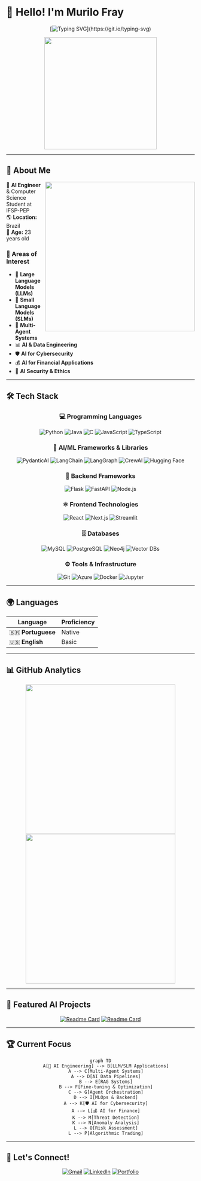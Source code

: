 # 👋 Hello! I'm Murilo Fray

<div align="center">
  
  [![Typing SVG](https://readme-typing-svg.herokuapp.com?font=Fira+Code&size=22&duration=3000&pause=1000&color=6366F1&center=true&vCenter=true&width=600&lines=AI+Engineer+%26+Computer+Science+Student;Backend+Developer;Always+learning+something+new!)](https://git.io/typing-svg)
  
  <img src="https://media2.giphy.com/media/v1.Y2lkPTc5MGI3NjExZTZscDFuaXhxYnRqcm5mcDcxZGZmdGN3MHZudnJ0dTdvNTJsZHh1cyZlcD12MV9pbnRlcm5hbF9naWZfYnlfaWQmY3Q9Zw/11KzOet1ElBDz2/giphy.webp" width="300" />
  
</div>

---

## 🚀 About Me

<img align="right" src="https://github-readme-stats.vercel.app/api?username=murilofray&show_icons=true&theme=tokyonight&hide_border=true&bg_color=0D1117" width="400"/>

🤖 **AI Engineer** & Computer Science Student at IFSP-PEP  
🌎 **Location:** Brazil  
🎂 **Age:** 23 years old  

### 🎯 Areas of Interest
- 🧠 **Large Language Models (LLMs)**
- 📱 **Small Language Models (SLMs)**
- 🔄 **Multi-Agent Systems**
- 📊 **AI & Data Engineering**
- 🛡️ **AI for Cybersecurity**
- 💰 **AI for Financial Applications**
- 🔐 **AI Security & Ethics**

---

## 🛠️ Tech Stack

<div align="center">

### 💻 Programming Languages
![Python](https://img.shields.io/badge/Python-3776AB?style=for-the-badge&logo=python&logoColor=white)
![Java](https://img.shields.io/badge/Java-007396?style=for-the-badge&logo=openjdk&logoColor=white)
![C](https://img.shields.io/badge/C-A8B9CC?style=for-the-badge&logo=c&logoColor=black)
![JavaScript](https://img.shields.io/badge/JavaScript-F7DF1E?style=for-the-badge&logo=javascript&logoColor=black)
![TypeScript](https://img.shields.io/badge/TypeScript-3178C6?style=for-the-badge&logo=typescript&logoColor=white)

### 🤖 AI/ML Frameworks & Libraries
![PydanticAI](https://img.shields.io/badge/PydanticAI-222222?style=for-the-badge&logo=pydantic&logoColor=white)
![LangChain](https://img.shields.io/badge/LangChain-1C3C3C?style=for-the-badge&logo=chainlink&logoColor=white)
![LangGraph](https://img.shields.io/badge/LangGraph-0052CC?style=for-the-badge&logo=langchain&logoColor=white)
![CrewAI](https://img.shields.io/badge/CrewAI-0088FF?style=for-the-badge&logo=crewai&logoColor=white)
![Hugging Face](https://img.shields.io/badge/🤗_Hugging_Face-FFD21E?style=for-the-badge&logoColor=black)

### 🚀 Backend Frameworks
![Flask](https://img.shields.io/badge/Flask-000000?style=for-the-badge&logo=flask&logoColor=white)
![FastAPI](https://img.shields.io/badge/FastAPI-009688?style=for-the-badge&logo=fastapi&logoColor=white)
![Node.js](https://img.shields.io/badge/Node.js-339933?style=for-the-badge&logo=nodedotjs&logoColor=white)

### ⚛️ Frontend Technologies
![React](https://img.shields.io/badge/React-61DAFB?style=for-the-badge&logo=react&logoColor=black)
![Next.js](https://img.shields.io/badge/Next.js-000000?style=for-the-badge&logo=nextdotjs&logoColor=white)
![Streamlit](https://img.shields.io/badge/Streamlit-FF4B4B?style=for-the-badge&logo=streamlit&logoColor=white)

### 🗄️ Databases
![MySQL](https://img.shields.io/badge/MySQL-4479A1?style=for-the-badge&logo=mysql&logoColor=white)
![PostgreSQL](https://img.shields.io/badge/PostgreSQL-336791?style=for-the-badge&logo=postgresql&logoColor=white)
![Neo4j](https://img.shields.io/badge/Neo4j-008CC1?style=for-the-badge&logo=neo4j&logoColor=white)
![Vector DBs](https://img.shields.io/badge/Vector_DBs-FF6B6B?style=for-the-badge&logo=database&logoColor=white)

### ⚙️ Tools & Infrastructure
![Git](https://img.shields.io/badge/Git-F05032?style=for-the-badge&logo=git&logoColor=white)
![Azure](https://img.shields.io/badge/Microsoft_Azure-0078D4?style=for-the-badge&logo=microsoft-azure&logoColor=white)
![Docker](https://img.shields.io/badge/Docker-2496ED?style=for-the-badge&logo=docker&logoColor=white)
![Jupyter](https://img.shields.io/badge/Jupyter-F37626?style=for-the-badge&logo=jupyter&logoColor=white)

</div>

---

## 🌍 Languages

<div align="center">
  
| Language | Proficiency |
|----------|-------------|
| 🇧🇷 **Portuguese** | Native |
| 🇺🇸 **English** | Basic |

</div>

---

## 📊 GitHub Analytics

<div align="center">
  
<img src="https://github-readme-stats.vercel.app/api/top-langs/?username=murilofray&layout=compact&theme=tokyonight&hide_border=true&bg_color=0D1117" width="400"/>

<img src="https://github-readme-streak-stats.herokuapp.com/?user=murilofray&theme=tokyonight&hide_border=true&background=0D1117" width="400"/>

</div>

---

## 🎯 Featured AI Projects

<div align="center">

[![Readme Card](https://github-readme-stats.vercel.app/api/pin/?username=murilofray&repo=llm-multiagent-system&theme=tokyonight&hide_border=true&bg_color=0D1117)](https://github.com/murilofray/llm-multiagent-system)
[![Readme Card](https://github-readme-stats.vercel.app/api/pin/?username=murilofray&repo=ai-data-pipeline&theme=tokyonight&hide_border=true&bg_color=0D1117)](https://github.com/murilofray/ai-data-pipeline)

</div>

---

## 🏆 Current Focus

<div align="center">

```mermaid
graph TD
    A[🤖 AI Engineering] --> B[LLM/SLM Applications]
    A --> C[Multi-Agent Systems]
    A --> D[AI Data Pipelines]
    B --> E[RAG Systems]
    B --> F[Fine-tuning & Optimization]
    C --> G[Agent Orchestration]
    D --> I[MLOps & Backend]
    A --> K[🛡️ AI for Cybersecurity]
    A --> L[💰 AI for Finance]
    K --> M[Threat Detection]
    K --> N[Anomaly Analysis]
    L --> O[Risk Assessment]
    L --> P[Algorithmic Trading]
```

</div>

---

## 🤝 Let's Connect!

<div align="center">
  
[![Gmail](https://img.shields.io/badge/Gmail-D14836?style=for-the-badge&logo=gmail&logoColor=white)](mailto:murilofray01@gmail.com)
[![LinkedIn](https://img.shields.io/badge/LinkedIn-0077B5?style=for-the-badge&logo=linkedin&logoColor=white)](https://www.linkedin.com/in/murilofray/)
[![Portfolio](https://img.shields.io/badge/Portfolio-FF5722?style=for-the-badge&logo=google-chrome&logoColor=white)](#)

</div>
